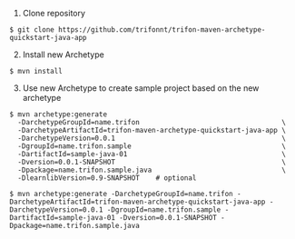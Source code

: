 1. Clone repository
```shell
$ git clone https://github.com/trifonnt/trifon-maven-archetype-quickstart-java-app
```

2. Install new Archetype
```shell
$ mvn install
```

3. Use new Archetype to create sample project based on the new archetype
```shell
$ mvn archetype:generate 
  -DarchetypeGroupId=name.trifon                                   \
  -DarchetypeArtifactId=trifon-maven-archetype-quickstart-java-app \ 
  -DarchetypeVersion=0.0.1                                         \
  -DgroupId=name.trifon.sample                                     \
  -DartifactId=sample-java-01                                      \
  -Dversion=0.0.1-SNAPSHOT                                         \
  -Dpackage=name.trifon.sample.java                                \
  -DlearnlibVersion=0.9-SNAPSHOT    # optional
```

```shell
$ mvn archetype:generate -DarchetypeGroupId=name.trifon -DarchetypeArtifactId=trifon-maven-archetype-quickstart-java-app -DarchetypeVersion=0.0.1 -DgroupId=name.trifon.sample -DartifactId=sample-java-01 -Dversion=0.0.1-SNAPSHOT -Dpackage=name.trifon.sample.java
```
